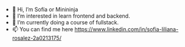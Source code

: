 - 👋 Hi, I’m Sofía or Minininja
- 👀 I’m interested in learn frontend and backend.
- 🌱 I’m currently doing a course of fullstack.
- 📫 You can find me here https://www.linkedin.com/in/sofia-liliana-rosalez-2a0213175/

<!---
Minininja16/Minininja16 is a ✨ special ✨ repository because its `README.md` (this file) appears on your GitHub profile.
You can click the Preview link to take a look at your changes.
--->
